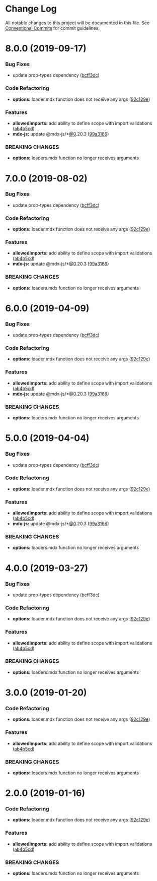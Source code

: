 # Change Log

All notable changes to this project will be documented in this file.
See [Conventional Commits](https://conventionalcommits.org) for commit guidelines.

# 8.0.0 (2019-09-17)

### Bug Fixes

- update prop-types dependency ([bcff3dc](https://github.com/buz-zard/gatsby-mdx/commit/bcff3dc))

### Code Refactoring

- **options:** loader.mdx function does not receive any args ([92c129e](https://github.com/buz-zard/gatsby-mdx/commit/92c129e))

### Features

- **allowedImports:** add ability to define scope with import validations ([ab4b5cd](https://github.com/buz-zard/gatsby-mdx/commit/ab4b5cd))
- **mdx-js:** update @mdx-js/\*[@0](https://github.com/0).20.3 ([99a3166](https://github.com/buz-zard/gatsby-mdx/commit/99a3166))

### BREAKING CHANGES

- **options:** loaders.mdx function no longer receives arguments

# 7.0.0 (2019-08-02)

### Bug Fixes

- update prop-types dependency ([bcff3dc](https://github.com/karolis-sh/gatsby-mdx/commit/bcff3dc))

### Code Refactoring

- **options:** loader.mdx function does not receive any args ([92c129e](https://github.com/karolis-sh/gatsby-mdx/commit/92c129e))

### Features

- **allowedImports:** add ability to define scope with import validations ([ab4b5cd](https://github.com/karolis-sh/gatsby-mdx/commit/ab4b5cd))
- **mdx-js:** update @mdx-js/\*[@0](https://github.com/0).20.3 ([99a3166](https://github.com/karolis-sh/gatsby-mdx/commit/99a3166))

### BREAKING CHANGES

- **options:** loaders.mdx function no longer receives arguments

# 6.0.0 (2019-04-09)

### Bug Fixes

- update prop-types dependency ([bcff3dc](https://github.com/karolis-sh/gatsby-mdx/commit/bcff3dc))

### Code Refactoring

- **options:** loader.mdx function does not receive any args ([92c129e](https://github.com/karolis-sh/gatsby-mdx/commit/92c129e))

### Features

- **allowedImports:** add ability to define scope with import validations ([ab4b5cd](https://github.com/karolis-sh/gatsby-mdx/commit/ab4b5cd))
- **mdx-js:** update @mdx-js/\*[@0](https://github.com/0).20.3 ([99a3166](https://github.com/karolis-sh/gatsby-mdx/commit/99a3166))

### BREAKING CHANGES

- **options:** loaders.mdx function no longer receives arguments

# 5.0.0 (2019-04-04)

### Bug Fixes

- update prop-types dependency ([bcff3dc](https://github.com/karolis-sh/gatsby-mdx/commit/bcff3dc))

### Code Refactoring

- **options:** loader.mdx function does not receive any args ([92c129e](https://github.com/karolis-sh/gatsby-mdx/commit/92c129e))

### Features

- **allowedImports:** add ability to define scope with import validations ([ab4b5cd](https://github.com/karolis-sh/gatsby-mdx/commit/ab4b5cd))
- **mdx-js:** update @mdx-js/\*[@0](https://github.com/0).20.3 ([99a3166](https://github.com/karolis-sh/gatsby-mdx/commit/99a3166))

### BREAKING CHANGES

- **options:** loaders.mdx function no longer receives arguments

# 4.0.0 (2019-03-27)

### Bug Fixes

- update prop-types dependency ([bcff3dc](https://github.com/karolis-sh/gatsby-mdx/commit/bcff3dc))

### Code Refactoring

- **options:** loader.mdx function does not receive any args ([92c129e](https://github.com/karolis-sh/gatsby-mdx/commit/92c129e))

### Features

- **allowedImports:** add ability to define scope with import validations ([ab4b5cd](https://github.com/karolis-sh/gatsby-mdx/commit/ab4b5cd))

### BREAKING CHANGES

- **options:** loaders.mdx function no longer receives arguments

# 3.0.0 (2019-01-20)

### Code Refactoring

- **options:** loader.mdx function does not receive any args ([92c129e](https://github.com/karolis-sh/gatsby-mdx/commit/92c129e))

### Features

- **allowedImports:** add ability to define scope with import validations ([ab4b5cd](https://github.com/karolis-sh/gatsby-mdx/commit/ab4b5cd))

### BREAKING CHANGES

- **options:** loaders.mdx function no longer receives arguments

# 2.0.0 (2019-01-16)

### Code Refactoring

- **options:** loader.mdx function does not receive any args ([92c129e](https://github.com/karolis-sh/gatsby-mdx/commit/92c129e))

### Features

- **allowedImports:** add ability to define scope with import validations ([ab4b5cd](https://github.com/karolis-sh/gatsby-mdx/commit/ab4b5cd))

### BREAKING CHANGES

- **options:** loaders.mdx function no longer receives arguments
